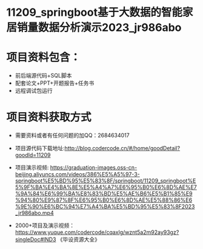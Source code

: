 #  11209_springboot基于大数据的智能家居销量数据分析演示2023_jr986abo
 
# 项目资料包含：
* 前后端源代码+SQL脚本
* 配套论文+PPT+开题报告+任务书
* 远程调试包运行

# 项目资料获取方式
* 需要资料或者有任何问题的加QQ：2684634017
* 项目源代码下载地址:http://blog.codercode.cn/#/home/goodDetail?goodId=11209

* 项目演示视频:  https://graduation-images.oss-cn-beijing.aliyuncs.com/videos/386%E5%A5%97-3-springboot%E5%BD%95%E5%83%8F/springboot/11209_springboot%E5%9F%BA%E4%BA%8E%E5%A4%A7%E6%95%B0%E6%8D%AE%E7%9A%84%E6%99%BA%E8%83%BD%E5%AE%B6%E5%B1%85%E9%94%80%E9%87%8F%E6%95%B0%E6%8D%AE%E5%88%86%E6%9E%90%E6%BC%94%E7%A4%BA%E5%BD%95%E5%83%8F2023_jr986abo.mp4


* 2000+项目及演示视频：https://www.yuque.com/codercode/cqaxlg/wznt5a2m92ay93gz?singleDoc#lND3 《毕设资源大全》






